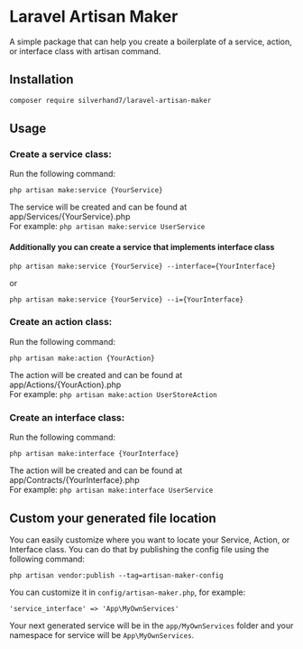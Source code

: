 # Laravel Artisan Maker 
A simple package that can help you create a boilerplate of a service, action, or interface class with artisan command.

## Installation
```bash 
composer require silverhand7/laravel-artisan-maker
```

## Usage 
### Create a service class:
Run the following command:
```
php artisan make:service {YourService}
```
The service will be created and can be found at app/Services/{YourService}.php \
For example: `php artisan make:service UserService`
#### Additionally you can create a service that implements interface class
```
php artisan make:service {YourService} --interface={YourInterface}
```
or 
```
php artisan make:service {YourService} --i={YourInterface}
```

### Create an action class:
Run the following command:
```
php artisan make:action {YourAction}
```
The action will be created and can be found at app/Actions/{YourAction}.php \
For example: `php artisan make:action UserStoreAction`

### Create an interface class:
Run the following command:
```
php artisan make:interface {YourInterface}
```
The action will be created and can be found at app/Contracts/{YourInterface}.php \
For example: `php artisan make:interface UserService`

## Custom your generated file location
You can easily customize where you want to locate your Service, Action, or Interface class. You can do that by publishing the config file using the following command:
```
php artisan vendor:publish --tag=artisan-maker-config
```
You can customize it in `config/artisan-maker.php`, for example: 
```
'service_interface' => 'App\MyOwnServices'
```
Your next generated service will be in the `app/MyOwnServices` folder and your namespace for service will be `App\MyOwnServices`.




